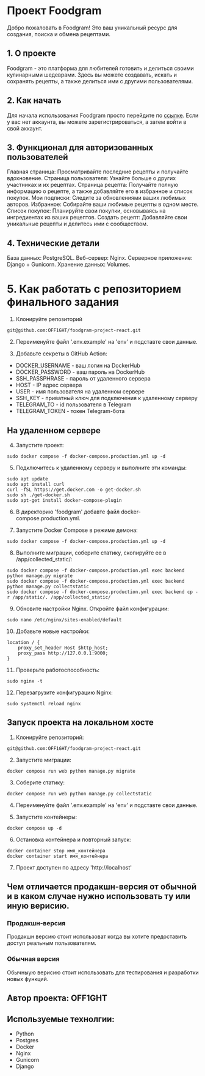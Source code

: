 # Проект Foodgram

Добро пожаловать в Foodgram! Это ваш уникальный ресурс для создания, поиска и обмена рецептами. 

## 1. О проекте 
Foodgram - это платформа для любителей готовить и делиться своими кулинарными шедеврами. Здесь вы можете создавать, искать и сохранять рецепты, а также делиться ими с другими пользователями.

## 2. Как начать
Для начала использования Foodgram просто перейдите по [ссылке](https://f00dgram.serveblog.net/). Если у вас нет аккаунта, вы можете зарегистрироваться, а затем войти в свой аккаунт.

## 3. Функционал для авторизованных пользователей
Главная страница: Просматривайте последние рецепты и получайте вдохновение.
Страница пользователя: Узнайте больше о других участниках и их рецептах.
Страница рецепта: Получайте полную информацию о рецепте, а также добавляйте его в избранное и список покупок.
Мои подписки: Следите за обновлениями ваших любимых авторов.
Избранное: Собирайте ваши любимые рецепты в одном месте.
Список покупок: Планируйте свои покупки, основываясь на ингредиентах из ваших рецептов.
Создать рецепт: Добавляйте свои уникальные рецепты и делитесь ими с сообществом.

## 4. Технические детали
База данных: PostgreSQL.
Веб-сервер: Nginx.
Серверное приложение: Django + Gunicorn.
Хранение данных: Volumes.

# 5. Как работать с репозиторием финального задания
1. Клонируйте репозиторий
```
git@github.com:OFF1GHT/foodgram-project-react.git
```

2. Переименуйте файл '.env.example' на 'env' и подставте свои данные.


3. Добавьте секреты в GitHub Action:
- DOCKER_USERNAME - ваш логин на DockerHub
- DOCKER_PASSWORD - ваш пароль на DockerHub
- SSH_PASSPHRASE - пароль от удаленного сервера
- HOST - IP адрес сервера
- USER - имя пользователя на удаленном сервере
- SSH_KEY - приватный ключ для подключения к удаленному серверу
- TELEGRAM_TO - id пользователя в Telegram
- TELEGRAM_TOKEN - токен Telegram-бота

## На удаленном сервере

4. Запустите проект:
```
sudo docker compose -f docker-compose.production.yml up -d
```

5. Подключитесь к удаленному серверу и выполните эти команды:
```
sudo apt update
sudo apt install curl
curl -fSL https://get.docker.com -o get-docker.sh
sudo sh ./get-docker.sh
sudo apt-get install docker-compose-plugin
```

6. В директорию 'foodgram' добавте файл docker-compose.production.yml.

7. Запустите Docker Compose в режиме демона:
```
sudo docker compose -f docker-compose.production.yml up -d
```

8. Выполните миграции, соберите статику, скопируйте ее в /app/collected_static/:
```
sudo docker compose -f docker-compose.production.yml exec backend python manage.py migrate
sudo docker compose -f docker-compose.production.yml exec backend python manage.py collectstatic
sudo docker compose -f docker-compose.production.yml exec backend cp -r /app/static/. /app/collected_static/
```

9. Обновите настройки Nginx. Откройте файл конфигурации: 
```
sudo nano /etc/nginx/sites-enabled/default
```

10. Добавьте новые настройки:
```
location / {
    proxy_set_header Host $http_host;
    proxy_pass http://127.0.0.1:9000;
}
```

11. Проверьте работоспособность:
```
sudo nginx -t
```

12. Перезагрузите конфигурацию Nginx:
```
sudo systemctl reload nginx
```

## Запуск проекта на локальном хосте

1. Клонируйте репозиторий:
```
git@github.com:OFF1GHT/foodgram-project-react.git
```

2. Запустите миграции:
```
docker compose run web python manage.py migrate
```

3. Соберите статику:
```
docker compose run web python manage.py collectstatic
```

4. Переименуйте файл '.env.example' на 'env' и подставте свои данные.

5. Запустите контейнеры:
```
docker compose up -d
```

6. Остановка контейнера и повторный запуск:
```
docker container stop имя_контейнера
docker container start имя_контейнера
```

7. Проект доступен по адресу 'http://localhost'

## Чем отличается продакшн-версия от обычной и в каком случае нужно использовать ту или иную верисию.

### Продакшн-версия
Продакшн версию стоит использоват когда вы хотите предоставить доступ реальным пользователям.

### Обычная версия
Обычныую верисию стоит использовать для тестирования и разработки новых функций.

## Автор проекта: OFF1GHT

## Используемые технолгии:
- Python
- Postgres
- Docker
- Nginx
- Gunicorn
- Django
